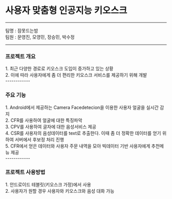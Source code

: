 <h1>사용자 맞춤형 인공지능 키오스크</h1>

------------

팀명 : 잠못드는밤<br>
팀원 : 문영진, 모영민, 장승민, 박수정

------------
<h3>프로젝트 개요</h3>
1. 최근 다양한 경로로 키오스크 도입이 증가하고 있는 상황 <br>
2. 이에 따라 사용자에게 좀 더 편리한 키오스크 서비스를 제공하기 위해 개발<br>
------------
<h3>주요 기능</h3>
1. Android에서 제공하는 Camera Facedetecion을 이용한 사용자 얼굴을 실시간 감지<br>
2. CFR를 사용하여 얼굴에 대한 특징파악<br>
3. CPV를 사용하여 글자에 대한 음성서비스 제공<br>
4. CSR를 사용자의 음성데이터를 text로 추출한다. 이때 좀 더 정확한 데이터를 얻기 위하여 서버에서 후보정 처리 진행<br>
5. CFR에서 얻은 데이터와 사용자 주문 내역을 모아 빅데이터 기반 사용자에게 추천메뉴 제공<br>
------------
<h3>프로젝트 사용방법</h3>
1. 안드로이드 테블릿(키오스크 가정)에서 사용<br>
2. 사용자가 원할 경우 사용자와 키오스크와 음성 대화 가능<br>
